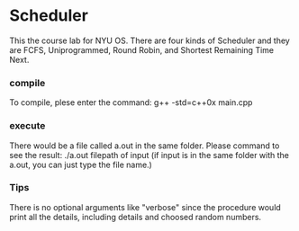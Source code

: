 # Scheduler
This the course lab for NYU OS. 
There are four kinds of Scheduler and they are FCFS, Uniprogrammed, Round Robin, and Shortest Remaining Time Next.
### compile
To compile, plese enter the command:
g++ -std=c++0x main.cpp
### execute
There would be a file called a.out in the same folder.
Please command to see the result:
./a.out filepath of input (if input is in the same folder with the a.out, you can just type the file name.)
### Tips
There is no optional arguments like "verbose" since the procedure would print all the details, including details and choosed random numbers.


